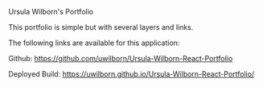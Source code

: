 Ursula Wilborn's Portfolio

This portfolio is simple but with several layers and links.

The following links are available for this application:

Github: https://github.com/uwilborn/Ursula-Wilborn-React-Portfolio

Deployed Build: https://uwilborn.github.io/Ursula-Wilborn-React-Portfolio/
